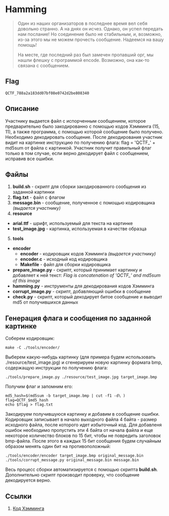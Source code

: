 Hamming
======

> Один из наших организаторов в последнее время вел себя довольно странно. А на днях он исчез. Однако, он успел передать нам послание! Но соединение было не стабильным, и, возможно, из-за этого мы не можем прочесть сообщение. Надеемся на вашу помощь!
>
> На месте, где последний раз был замечен пропавший орг, мы нашли флешку с программой encode. Возможно, она как-то связана с сообщением.

Flag
----
```
QCTF_788a2a183dd07bf08e0742d2be808340
```

Описание
--------
Участнику выдается файл с испорченным сообщением, которое предварительно было закодированно с помощью кодов Хэмминга (15, 11), а также программа, с помощью которой сообщение было получено. Необходимо декодировать сообщение. После декодирования участник видит на картинке инструкцию по получению флага: flag = 'QCTF_' + md5sum от файла с картинкой. Участник получит правильный флаг только в том случае, если верно декодирует файл с сообщением, исправив все ошибки.

Файлы
-----
1. **build.sh** - скрипт для сборки закодированного сообщения из заданной картинки
2. **flag.txt** - файл с флагом
3. **message.bin** - сообщение, полученное с помощью кодировщика *(выдается участнику)*
4. **resource**
  * **arial.ttf** - шрифт, используемый для текста на картинке
  * **test_image.jpg** - картинка, используемая в качестве образца
5. **tools**
  * **encoder**
    * **encoder** - кодировщик кодов Хэмминга *(выдается участнику)*
    * **encoder.c** - исходный код кодировщика
    * **Makefile** - файл для сборки кодировщика
  * **prepare_image.py** - скрипт, который принимает картинку и добавляет к ней текст: *Flag is concatenation of 'QCTF_' and md5sum of this image*
  * **hamming.py** - инструменты для декодирования кодов Хэмминга
  * **corrupt_image.py** - скрипт, добавляющий ошибки в сообщение
  * **check.py** - скрипт, который декодирует битое сообщение и выводит md5 от получившихся данных


Генерация флага и сообщения по заданной картинке
------------------------------------------------
Соберем кодировщик:
```
make -C ./tools/encoder/
```
Выберем какую-нибудь картинку (для примера будем использовать ./resource/test_image.jpg) и сгенерируем новую картинку формата bmp, содержащую инструкции по получению флага:
```
./tools/prepare_image.py ./resource/test_image.jpg target_image.bmp
```
Получим флаг и запомним его:
```
md5_hash=$(md5sum -b target_image.bmp | cut -f1 -d\ )
flag=QCTF_$md5_hash
echo $flag > flag.txt
```
Закодируем получившуюся картинку и добавим в сообщение ошибки. Кодировщик записывает в начало выходного файла 4 байта - размер исходного файла, после которого идет избыточный код. Для добавленя ошибок необходимо пропустить эти 4 байта от начала файла и еще некоторое количество блоков по 15 бит, чтобы не повредить заголовок bmp-файла. После этого в каждых 15 бит сообщения будем случайным образом менять один бит на противоположный:
```
./tools/encoder/encoder target_image.bmp original_message.bin
./tools/corrupt_message.py original_message.bin message.bin
```
Весь процесс сборки автоматизируется с помощью скрипта **build.sh**. Дополнительно скрипт производит проверку, что сообщение декодируется верно.

Ссылки
------
1. [Код Хэмминга](https://ru.wikipedia.org/wiki/%D0%9A%D0%BE%D0%B4_%D0%A5%D1%8D%D0%BC%D0%BC%D0%B8%D0%BD%D0%B3%D0%B0)
